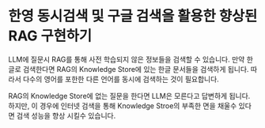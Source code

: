 # 한영 동시검색 및 구글 검색을 활용한 향상된 RAG 구현하기

LLM에 질문시 RAG를 통해 사전 학습되지 않은 정보들을 검색할 수 있습니다. 만약 한글로 검색한다면 RAG의 Knowledge Store에 있는 한글 문서들을 검색하게 됩니다. 따라서 다수의 영어를 포한한 다른 언어를 동시에 검색하는 것이 필요합니다.

RAG의 Knowledge Store에 없는 질문을 한다면 LLM은 모른다고 답변하게 됩니다. 하지만, 이 경우에 인터넷 검색을 통해 Knowledge Stroe의 부족한 면을 채울수 있다면 검색 성능을 향상 시킬수 있습니다.

